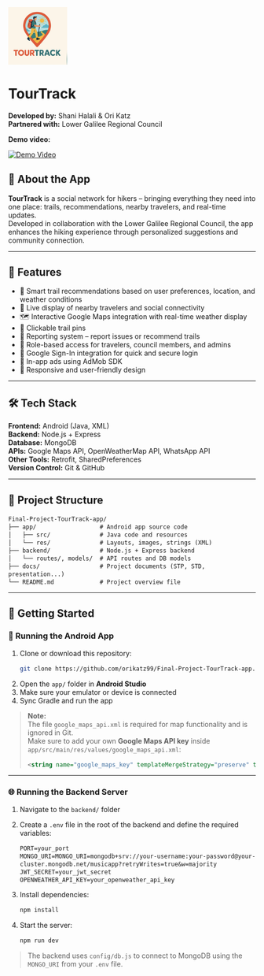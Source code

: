 
<p align="left">
  <img src="docs/logo.png" alt="TourTrack Logo" width="120"/>
</p>

# TourTrack

**Developed by:** Shani Halali & Ori Katz  
**Partnered with:** Lower Galilee Regional Council  

**Demo video:**


[![Demo Video](https://img.youtube.com/vi/oH4EgSAv1es/sddefault.jpg)](https://www.youtube.com/watch?v=oH4EgSAv1es)

## 📱 About the App

**TourTrack** is a social network for hikers – bringing everything they need into one place: trails, recommendations, nearby travelers, and real-time updates.  
Developed in collaboration with the Lower Galilee Regional Council, the app enhances the hiking experience through personalized suggestions and community connection.

---

## 🚀 Features

- 🧭 Smart trail recommendations based on user preferences, location, and weather conditions  
- 👥 Live display of nearby travelers and social connectivity  
- 🗺️ Interactive Google Maps integration with real-time weather display  
- 📌 Clickable trail pins 
- 📩 Reporting system – report issues or recommend trails  
- 🔐 Role-based access for travelers, council members, and admins  
- 🔐 Google Sign-In integration for quick and secure login  
- 📢 In-app ads using AdMob SDK  
- 📱 Responsive and user-friendly design 

---

## 🛠️ Tech Stack

**Frontend:** Android (Java, XML)  
**Backend:** Node.js + Express  
**Database:** MongoDB  
**APIs:** Google Maps API, OpenWeatherMap API, WhatsApp API  
**Other Tools:** Retrofit, SharedPreferences  
**Version Control:** Git & GitHub

---

## 📁 Project Structure

```
Final-Project-TourTrack-app/
├── app/                  # Android app source code  
│   ├── src/              # Java code and resources  
│   └── res/              # Layouts, images, strings (XML)  
├── backend/              # Node.js + Express backend  
│   └── routes/, models/  # API routes and DB models  
├── docs/                 # Project documents (STP, STD, presentation...)  
└── README.md             # Project overview file
```

---

## 🚀 Getting Started

### 📱 Running the Android App

1. Clone or download this repository:
   ```bash
   git clone https://github.com/orikatz99/Final-Project-TourTrack-app.git
   ```
2. Open the `app/` folder in **Android Studio**
3. Make sure your emulator or device is connected
4. Sync Gradle and run the app

> **Note:**  
> The file `google_maps_api.xml` is required for map functionality and is ignored in Git.  
> Make sure to add your own **Google Maps API key** inside `app/src/main/res/values/google_maps_api.xml`:
> ```xml
> <string name="google_maps_key" templateMergeStrategy="preserve" translatable="false">YOUR_KEY_HERE</string>
> ```

---

### 🌐 Running the Backend Server

1. Navigate to the `backend/` folder
2. Create a `.env` file in the root of the backend and define the required variables:
   ```env
   PORT=your_port
   MONGO_URI=MONGO_URI=mongodb+srv://your-username:your-password@your-cluster.mongodb.net/musicapp?retryWrites=true&w=majority
   JWT_SECRET=your_jwt_secret
   OPENWEATHER_API_KEY=your_openweather_api_key
   ```

3. Install dependencies:
   ```bash
   npm install
   ```
4. Start the server:
   ```bash
   npm run dev
   ```

> The backend uses `config/db.js` to connect to MongoDB using the `MONGO_URI` from your `.env` file.
